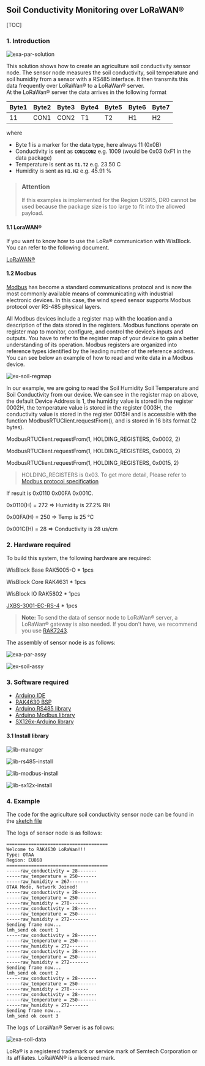 ## Soil Conductivity Monitoring over LoRaWAN®
[TOC]

### 1. Introduction

![exa-par-solution](../../../../assets/Examples/exa-par-solution.png)

This solution shows how to create an agriculture soil conductivity sensor node. The sensor node measures the soil conductivity, soil temperature and soil humidity from a sensor with a RS485 interface. It then transmits this data frequently over LoRaWan® to a LoRaWan® server.    
At the LoRaWan® server the data arrives in the following format    

| Byte1 | Byte2 | Byte3 | Byte4 | Byte5 | Byte6 | Byte7 |
| -     | -     | -     | -     | -     | -     | -     |
| 11    | CON1  | CON2  | T1    | T2    | H1    | H2    |
where
  - Byte 1 is a marker for the data type, here always 11 (0x0B) 
  - Conductivity is sent as **`CON1CON2`** e.g. 1009 (would be 0x03 0xF1 in the data package) 
  - Temperature is sent as **`T1.T2`** e.g. 23.50 C
  - Humidity is sent as **`H1.H2`** e.g. 45.91 %

>### Attention
>If this examples is implemented for the Region US915, DR0 cannot be used because the package size is too large to fit into the allowed payload. 

#### 1.1 LoraWAN®

If you want to know how to use the LoRa® communication with WisBlock. You can refer to the following document.

[LoRaWAN® ](/examples/RAK4630/communications/LoRa/LoRaWAN/) 

#### 1.2 Modbus

[Modbus](https://www.modbus.org/docs/Modbus_Application_Protocol_V1_1b3.pdf) has become a standard communications protocol and is now the most commonly available means of communicating with industrial electronic devices. In this case, the wind speed sensor supports Modbus protocol over RS-485 physical layers.

All Modbus devices include a register map with the location and a description of the data stored in the registers. Modbus functions operate on register map to monitor, configure, and control the device’s inputs and outputs. You have to refer to the register map of your device to gain a better understanding of its operation. Modbus registers are organized into reference types identified by the leading number of the reference address. You can see below an example of how to read and write data in a Modbus device.

![ex-soil-regmap](../../../../assets/Examples/ex-soil-regmap.png)

In our example, we are going to read the Soil Humidity Soil Temperature and Soil Conductivity from our device. We can see in the register map on above, the default Device Address is 1, the humidity value is stored in the register 0002H, the temperature value is stored in the register 0003H, the conductivity value is stored in the register 0015H and is accessible with the function ModbusRTUClient.requestFrom(), and is stored in 16 bits format (2 bytes).

ModbusRTUClient.requestFrom(1, HOLDING_REGISTERS, 0x0002, 2)

ModbusRTUClient.requestFrom(1, HOLDING_REGISTERS, 0x0003, 2)

ModbusRTUClient.requestFrom(1, HOLDING_REGISTERS, 0x0015, 2)

> HOLDING_REGISTERS is 0x03. To get more detail, Please refer to [Modbus protocol specification](https://www.modbus.org/docs/Modbus_Application_Protocol_V1_1b3.pdf) 
>

If result is 0x0110 0x00FA 0x001C.

0x0110(H) = 272 => Humidity is 27.2% RH

0x00FA(H) = 250 => Temp is 25 ℃

0x001C(H) = 28  => Conductivity is 28 us/cm

### 2. Hardware required

To build this system, the following hardware are required:

WisBlock Base RAK5005-O * 1pcs

WisBlock Core RAK4631 * 1pcs

WisBlock IO RAK5802 * 1pcs

[JXBS-3001-EC-RS-4](http://www.jxiotcity.com/zdcs/zdcs78.html) * 1pcs

>**Note:** To send the data of sensor node to LoRaWan® server,  a  LoRaWan® gateway is also needed. If you don't have, we recommend you use [RAK7243](https://store.rakwireless.com/products/rak7243c-pilot-gateway).

The assembly of sensor node is as follows:

![exa-par-assy](../../../../assets/repo/exa-par-assy.png)

![ex-soil-assy](../../../../assets/Examples/ex-soil-assy.png)



### 3. Software required

- [Arduino IDE](https://www.arduino.cc/en/Main/Software)
- [RAK4630 BSP](https://github.com/RAKWireless/RAK-nRF52-Arduino)    
- [Arduino RS485 library](https://www.arduino.cc/en/Reference/ArduinoRS485)
- [Arduino Modbus library](https://www.arduino.cc/en/ArduinoModbus/ArduinoModbus)
- [SX126x-Arduino library](https://github.com/beegee-tokyo/SX126x-Arduino/)

#### 3.1 Install library

![lib-manager](../../../../assets/Arduino/lib-manager.png)

![lib-rs485-install](../../../../assets/Arduino/lib-rs485-install.png)

![lib-modbus-install](../../../../assets/Arduino/lib-modbus-install.png)

![lib-sx12x-install](../../../../assets/Arduino/lib-sx12x-install.png)

### 4. Example

The code for the agriculture soil conductivity sensor node can be found in the [sketch file](https://github.com/RAKWireless/WisBlock/blob/master/examples/RAK4630/solutions/Soil_Conductivity_Monitoring/Soil_Conductivity_Monitoring.ino)

<!--
The code for the agriculture soil conductivity sensor node is as follows:
```cpp
#include <Arduino.h>
#include <LoRaWan-RAK4630.h>

#include <ArduinoRS485.h> 
#include <ArduinoModbus.h> 
#include <SPI.h>

#define SOIL_EC_SENSOR



// Check if the board has an LED port defined
#ifndef LED_BUILTIN
#define LED_BUILTIN 35
#endif

#ifndef LED_BUILTIN2
#define LED_BUILTIN2 36
#endif

bool doOTAA = true;
#define SCHED_MAX_EVENT_DATA_SIZE APP_TIMER_SCHED_EVENT_DATA_SIZE /**< Maximum size of scheduler events. */
#define SCHED_QUEUE_SIZE 60  /**< Maximum number of events in the scheduler queue. */

#define LORAWAN_DATERATE DR_0
#define LORAWAN_TX_POWER TX_POWER_0
#define JOINREQ_NBTRIALS 3 /**< Number of trials for the join request. */
DeviceClass_t gCurrentClass = CLASS_A;
lmh_confirm gCurrentConfirm = LMH_CONFIRMED_MSG;
uint8_t gAppPort = LORAWAN_APP_PORT;

/**@brief Structure containing LoRaWan parameters, needed for lmh_init()
 */
static lmh_param_t lora_param_init = {LORAWAN_ADR_ON , LORAWAN_DATERATE, LORAWAN_PUBLIC_NETWORK, JOINREQ_NBTRIALS, LORAWAN_TX_POWER, LORAWAN_DUTYCYCLE_OFF};

// Foward declaration
static void lorawan_has_joined_handler(void);
static void lorawan_rx_handler(lmh_app_data_t *app_data);
static void lorawan_confirm_class_handler(DeviceClass_t Class);
static void send_lora_frame(void);

/**@brief Structure containing LoRaWan callback functions, needed for lmh_init()
*/
static lmh_callback_t lora_callbacks = {BoardGetBatteryLevel, BoardGetUniqueId, BoardGetRandomSeed,
										lorawan_rx_handler, lorawan_has_joined_handler, lorawan_confirm_class_handler};


//OTAA keys
uint8_t nodeDeviceEUI[8] = {0x88, 0x88, 0x88, 0x88, 0x88, 0x88, 0x33, 0x33};
uint8_t nodeAppEUI[8] = {0xB8, 0x27, 0xEB, 0xFF, 0xFE, 0x39, 0x00, 0x00};
uint8_t nodeAppKey[16] = {0x77, 0x77, 0x77, 0x77, 0x77, 0x77, 0x77, 0x77,0x77, 0x77, 0x77, 0x77, 0x77, 0x77, 0x77, 0x77};


// Private defination
#define LORAWAN_APP_DATA_BUFF_SIZE 64  /**< buffer size of the data to be transmitted. */
#define LORAWAN_APP_INTERVAL 20000 /**< Defines for user timer, the application data transmission interval. 20s, value in [ms]. */
static uint8_t m_lora_app_data_buffer[LORAWAN_APP_DATA_BUFF_SIZE]; //< Lora user application data buffer.
static lmh_app_data_t m_lora_app_data = {m_lora_app_data_buffer, 0, 0, 0, 0}; //< Lora user application data structure.

TimerEvent_t appTimer;
static uint32_t timers_init(void);

static uint32_t count = 0;
static uint32_t count_fail = 0;

void setup()
{
	pinMode(LED_BUILTIN, OUTPUT);
	digitalWrite(LED_BUILTIN, LOW);

  // Initialize LoRa chip.
  lora_rak4630_init();

	// Initialize Serial for debug output
	Serial.begin(115200);
  while(!Serial){delay(10);}
	Serial.println("=====================================");
	Serial.println("Welcome to RAK4630 LoRaWan!!!");
  Serial.println("Type: OTAA");


#if defined(REGION_AS923)
    Serial.println("Region: AS923");
#elif defined(REGION_AU915)
    Serial.println("Region: AU915");
#elif defined(REGION_CN470)
    Serial.println("Region: CN470");
#elif defined(REGION_CN779)
    Serial.println("Region: CN779");
#elif defined(REGION_EU433)
    Serial.println("Region: EU433");
#elif defined(REGION_IN865)
    Serial.println("Region: IN865");
#elif defined(REGION_EU868)
    Serial.println("Region: EU868");
#elif defined(REGION_KR920)
    Serial.println("Region: KR920");
#elif defined(REGION_US915)
    Serial.println("Region: US915");
#elif defined(REGION_US915_HYBRID)
    Serial.println("Region: US915_HYBRID");
#else
    Serial.println("Please define a region in the compiler options.");
#endif
    Serial.println("=====================================");

  if (!ModbusRTUClient.begin(9600)) {
    Serial.println("Failed to start Modbus RTU Client!");
    while (1);
  }

  Scheduler.startLoop(loop2);
	//creat a user timer to send data to server period
    uint32_t err_code;

  err_code = timers_init();
	if (err_code != 0)
	{
		Serial.printf("timers_init failed - %d\n", err_code);
	}

	// Setup the EUIs and Keys
	lmh_setDevEui(nodeDeviceEUI);
	lmh_setAppEui(nodeAppEUI);
	lmh_setAppKey(nodeAppKey);

	// Initialize LoRaWan
	err_code = lmh_init(&lora_callbacks, lora_param_init,doOTAA);
	if (err_code != 0)
	{
		Serial.printf("lmh_init failed - %d\n", err_code);
	}

	// Start Join procedure
	lmh_join();
}

void loop2()
{
  uint32_t i = 0;
  short raw_conductivity;
  short raw_temperature;
  short raw_humidity;
  
  /* RS485 Power On */
  pinMode(34, OUTPUT); 
  digitalWrite(34, HIGH);
  delay(100);
  /* RS485 Power On */
    
  raw_conductivity = get_soil_conductivity();
  raw_temperature = get_soil_temperature();
  raw_humidity = get_soil_humidity();

  /* RS485 Power Off */
  pinMode(34, OUTPUT); 
  digitalWrite(34, LOW);
  delay(100);
  /* RS485 Power Off */
    
  Serial.printf("-----raw_conductivity = %d-------\n", raw_conductivity);
  Serial.printf("-----raw_temperature = %d-------\n", raw_temperature);
  Serial.printf("-----raw_humidity = %d-------\n", raw_humidity);
  
  m_lora_app_data.port = gAppPort;
  m_lora_app_data.buffer[i++] = 0x08;
  m_lora_app_data.buffer[i++] = (raw_conductivity >> 8) & 0xFF;
  m_lora_app_data.buffer[i++] = raw_conductivity & 0x00FF;
  m_lora_app_data.buffer[i++] = (raw_temperature >> 8) & 0xFF;
  m_lora_app_data.buffer[i++] = raw_temperature & 0x00FF;
  m_lora_app_data.buffer[i++] = (raw_humidity >> 8) & 0xFF;
  m_lora_app_data.buffer[i++] = raw_humidity & 0x00FF;

  m_lora_app_data.buffsize = i;

  delay(5000);
}

void loop()
{
	// Handle Radio events
	Radio.IrqProcess();
}

/**@brief LoRa function for handling HasJoined event.
 */
void lorawan_has_joined_handler(void)
{
  Serial.println("OTAA Mode, Network Joined!");

  lmh_error_status ret = lmh_class_request(gCurrentClass);
  if(ret == LMH_SUCCESS)
  {
    delay(1000);
  	TimerSetValue(&appTimer, LORAWAN_APP_INTERVAL);
  	TimerStart(&appTimer);
  }
}

/**@brief Function for handling LoRaWan received data from Gateway
 *
 * @param[in] app_data  Pointer to rx data
 */
void lorawan_rx_handler(lmh_app_data_t *app_data)
{
	Serial.printf("LoRa Packet received on port %d, size:%d, rssi:%d, snr:%d, data:%s\n",
				  app_data->port, app_data->buffsize, app_data->rssi, app_data->snr, app_data->buffer);

}

void lorawan_confirm_class_handler(DeviceClass_t Class)
{
    Serial.printf("switch to class %c done\n", "ABC"[Class]);
    // Informs the server that switch has occurred ASAP
    m_lora_app_data.buffsize = 0;
    m_lora_app_data.port = gAppPort;
    lmh_send(&m_lora_app_data, gCurrentConfirm);
}

static short read_reg(int reg_address)
{
  short reg_value;
  
  if (!ModbusRTUClient.requestFrom(1, HOLDING_REGISTERS, reg_address, 1)) {
    Serial.print("failed to read registers! ");
    Serial.println(ModbusRTUClient.lastError());
  } else {
    // If the request succeeds, the sensor sends the readings, that are
    // stored in the holding registers. The read() method can be used to
    // get the raw humidity temperature values.
    reg_value = ModbusRTUClient.read();
  }
  return reg_value;
}

static short get_soil_conductivity(void)
{
  return read_reg(0x0015);
}

static short get_soil_temperature(void)
{
  return read_reg(0x0003);
}

static short get_soil_humidity(void)
{
  return read_reg(0x0002);
}

void send_lora_frame(void)
{
	if (lmh_join_status_get() != LMH_SET)
	{
		//Not joined, try again later
		return;
	}

  lmh_error_status error = lmh_send(&m_lora_app_data, gCurrentConfirm);
  if (error == LMH_SUCCESS)
  {
      count++;
      Serial.printf("lmh_send ok count %d\n", count);
  }
  else
  {
      count_fail++;
      Serial.printf("lmh_send fail count %d\n", count_fail);
  }
}

/**@brief Function for handling user timerout event.
 */
void tx_lora_periodic_handler(void)
{
   TimerSetValue(&appTimer, LORAWAN_APP_INTERVAL);
   TimerStart(&appTimer);
   Serial.println("Sending frame now...");
   send_lora_frame();
}

/**@brief Function for the Timer initialization.
 *
 * @details Initializes the timer module. This creates and starts application timers.
 */
uint32_t timers_init(void)
{
    TimerInit(&appTimer, tx_lora_periodic_handler);
    return 0;
}
```

-->

The logs of sensor node is as follows:

```
=====================================
Welcome to RAK4630 LoRaWan!!!
Type: OTAA
Region: EU868
=====================================
-----raw_conductivity = 28-------
-----raw_temperature = 250-------
-----raw_humidity = 267-------
OTAA Mode, Network Joined!
-----raw_conductivity = 28-------
-----raw_temperature = 250-------
-----raw_humidity = 270-------
-----raw_conductivity = 28-------
-----raw_temperature = 250-------
-----raw_humidity = 272-------
Sending frame now...
lmh_send ok count 1
-----raw_conductivity = 28-------
-----raw_temperature = 250-------
-----raw_humidity = 272-------
-----raw_conductivity = 28-------
-----raw_temperature = 250-------
-----raw_humidity = 272-------
Sending frame now...
lmh_send ok count 2
-----raw_conductivity = 28-------
-----raw_temperature = 250-------
-----raw_humidity = 270-------
-----raw_conductivity = 28-------
-----raw_temperature = 250-------
-----raw_humidity = 272-------
Sending frame now...
lmh_send ok count 3
```

The logs of LoraWan® Server is as follows:

![exa-soil-data](../../../../assets/Examples/exa-soil-data.png)

LoRa® is a registered trademark or service mark of Semtech Corporation or its affiliates. LoRaWAN® is a licensed mark.